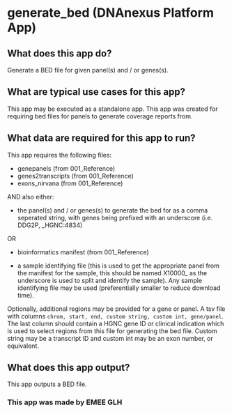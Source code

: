 # generate_bed (DNAnexus Platform App)

## What does this app do?

Generate a BED file for given panel(s) and / or genes(s).

## What are typical use cases for this app?

This app may be executed as a standalone app.
This app was created for requiring bed files for panels to generate coverage reports from.

## What data are required for this app to run?

This app requires the following files:
- genepanels (from 001_Reference)
- genes2transcripts (from 001_Reference)
- exons_nirvana (from 001_Reference) 

AND also either:

- the panel(s) and / or genes(s) to generate the bed for as a comma seperated string, with
    genes being prefixed with an underscore (i.e. DDG2P, _HGNC:4834)

OR

- bioinformatics manifest (from 001_Reference)

- a sample identifying file (this is used to get the appropriate panel from the manifest for the sample, 
    this should be named X10000_ as the underscore is used to split and identify the sample). Any sample identifying file may be used (preferentially smaller to reduce download time).

Optionally, additional regions may be provided for a gene or panel. A tsv file with columns `chrom, start, end, custom string, custom int, gene/panel`. The last column should contain a HGNC gene ID or clinical indication which is used to select regions from this file for generating the bed file. Custom string may be a transcript ID and custom int may be an exon number, or equivalent.

## What does this app output?

This app outputs a BED file.

### This app was made by EMEE GLH
